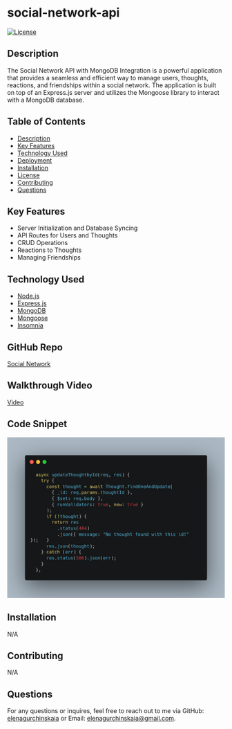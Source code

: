 # social-network-api

[![License](https://img.shields.io/badge/License-MIT-yellow.svg)](https://opensource.org/licenses/MIT)

## Description

The Social Network API with MongoDB Integration is a powerful application that provides a seamless and efficient way to manage users, thoughts, reactions, and friendships within a social network. The application is built on top of an Express.js server and utilizes the Mongoose library to interact with a MongoDB database.

## Table of Contents

- [Description](#description)
- [Key Features](#key-features)
- [Technology Used](#technology-used)
- [Deployment](#deployment)
- [Installation](#installation)
- [License](#e-commerce-back-end)
- [Contributing](#contributing)
- [Questions](#questions)

## Key Features

- Server Initialization and Database Syncing
- API Routes for Users and Thoughts
- CRUD Operations
- Reactions to Thoughts
- Managing Friendships

## Technology Used

- [Node.js](https://nodejs.org/)
- [Express.js](https://expressjs.com/)
- [MongoDB](https://www.mongodb.com/)
- [Mongoose](https://mongoosejs.com/)
- [Insomnia](https://insomnia.rest/)

## GitHub Repo

[Social Network](https://github.com/elenagurchinskaia/social-network-api)

## Walkthrough Video

[Video](https://drive.google.com/file/d/1Ht_rxGX3r-PFjGHRz3ZKdPuR_EFAlS8f/view)

## Code Snippet

![alt text](./assets/carbon.png)

## Installation

N/A

## Contributing

N/A

## Questions

For any questions or inquires, feel free to reach out to me via GitHub:
[elenagurchinskaia](https://github.com/elenagurchinskaia) or Email: elenagurchinskaia@gmail.com.
